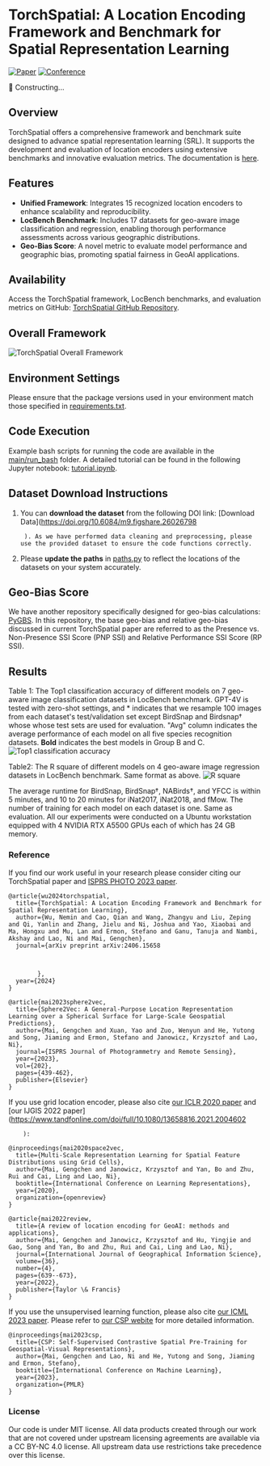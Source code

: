 # TorchSpatial: A Location Encoding Framework and Benchmark for Spatial Representation Learning

[![Paper](http://img.shields.io/badge/paper-arxiv.2406.15658-B31B1B.svg)](https://arxiv.org/abs/2406.15658)
[![Conference](https://img.shields.io/badge/NeurIPS-2024-blue)](https://openreview.net/forum?id=DERtzUdhkk#discussion)

🚧 Constructing...

## Overview
TorchSpatial offers a comprehensive framework and benchmark suite designed to advance spatial representation learning (SRL). It supports the development and evaluation of location encoders using extensive benchmarks and innovative evaluation metrics. The documentation is [here](https://torchspatial.readthedocs.io/en/latest/).

## Features
- **Unified Framework**: Integrates 15 recognized location encoders to enhance scalability and reproducibility.
- **LocBench Benchmark**: Includes 17 datasets for geo-aware image classification and regression, enabling thorough performance assessments across various geographic distributions.
- **Geo-Bias Score**: A novel metric to evaluate model performance and geographic bias, promoting spatial fairness in GeoAI applications.

## Availability
Access the TorchSpatial framework, LocBench benchmarks, and evaluation metrics on GitHub: [TorchSpatial GitHub Repository](https://github.com/seai-lab/TorchSpatial).

## Overall Framework
![TorchSpatial Overall Framework](figs/TorchSpatial_overall_framework1.png)

## Environment Settings  
Please ensure that the package versions used in your environment match those specified in [requirements.txt](https://github.com/seai-lab/TorchSpatial/blob/main/main/requirements.txt).

## Code Execution
Example bash scripts for running the code are available in the [main/run_bash](https://github.com/seai-lab/TorchSpatial/tree/main/main/run_sh) folder. A detailed tutorial can be found in the following Jupyter notebook: [tutorial.ipynb](https://github.com/seai-lab/TorchSpatial/blob/main/main/tutorial.ipynb).  


## Dataset Download Instructions  
1. You can **download the dataset** from the following DOI link: [Download Data](https://doi.org/10.6084/m9.figshare.26026798
        
        
        
        ). As we have performed data cleaning and preprocessing, please use the provided dataset to ensure the code functions correctly.
2. Please **update the paths** in [paths.py](https://github.com/seai-lab/TorchSpatial/blob/main/main/paths.py) to reflect the locations of the datasets on your system accurately.

## Geo-Bias Score 
We have another repository specifically designed for geo-bias calculations: [PyGBS](https://github.com/seai-lab/PyGBS/tree/main). In this repository, the base geo-bias and relative geo-bias discussed in current TorchSpatial paper are referred to as the Presence vs. Non-Presence SSI Score (PNP SSI) and Relative Performance SSI Score (RP SSI).
 
## Results
Table 1: The Top1 classification accuracy of different models on 7 geo-aware image classification datasets in LocBench benchmark. GPT-4V is tested with zero-shot settings, and * indicates that we resample 100 images from each dataset's test/validation set except BirdSnap and Birdsnap† whose whose test sets are used for evaluation. "Avg" column indicates the average performance of each model on all five species recognition datasets. **Bold** indicates the best models in Group B and C.
![Top1 classification accuracy](figs/img_cls_eval.png)

Table2: The R square of different models on 4 geo-aware image regression datasets in LocBench benchmark. Same format as above.
![R square](figs/img_reg_eval.png)

The average runtime for BirdSnap, BirdSnap†, NABirds†, and YFCC is within 5 minutes, and 10 to 20 minutes for iNat2017, iNat2018, and fMow.
The number of training for each model on each dataset is one. Same as evaluation.
All our experiments were conducted on a Ubuntu workstation equipped with 4 NVIDIA RTX A5500 GPUs each of which has 24 GB memory. 



### Reference
If you find our work useful in your research please consider citing our TorchSpatial paper and [ISPRS PHOTO 2023 paper](https://www.researchgate.net/publication/371964548_Sphere2Vec_A_General-Purpose_Location_Representation_Learning_over_a_Spherical_Surface_for_Large-Scale_Geospatial_Predictions).  
```
@article{wu2024torchspatial,
  title={TorchSpatial: A Location Encoding Framework and Benchmark for Spatial Representation Learning},
  author={Wu, Nemin and Cao, Qian and Wang, Zhangyu and Liu, Zeping and Qi, Yanlin and Zhang, Jielu and Ni, Joshua and Yao, Xiaobai and Ma, Hongxu and Mu, Lan and Ermon, Stefano and Ganu, Tanuja and Nambi, Akshay and Lao, Ni and Mai, Gengchen},
  journal={arXiv preprint arXiv:2406.15658
        
        
        
        },
  year={2024}
}

@article{mai2023sphere2vec,
  title={Sphere2Vec: A General-Purpose Location Representation Learning over a Spherical Surface for Large-Scale Geospatial Predictions},
  author={Mai, Gengchen and Xuan, Yao and Zuo, Wenyun and He, Yutong and Song, Jiaming and Ermon, Stefano and Janowicz, Krzysztof and Lao, Ni},
  journal={ISPRS Journal of Photogrammetry and Remote Sensing},
  year={2023},
  vol={202},
  pages={439-462},
  publisher={Elsevier}
}
```
If you use grid location encoder, please also cite [our ICLR 2020 paper](https://openreview.net/forum?id=rJljdh4KDH) and [our IJGIS 2022 paper](https://www.tandfonline.com/doi/full/10.1080/13658816.2021.2004602
        
        ):
```
@inproceedings{mai2020space2vec,
  title={Multi-Scale Representation Learning for Spatial Feature Distributions using Grid Cells},
  author={Mai, Gengchen and Janowicz, Krzysztof and Yan, Bo and Zhu, Rui and Cai, Ling and Lao, Ni},
  booktitle={International Conference on Learning Representations},
  year={2020},
  organization={openreview}
}

@article{mai2022review,
  title={A review of location encoding for GeoAI: methods and applications},
  author={Mai, Gengchen and Janowicz, Krzysztof and Hu, Yingjie and Gao, Song and Yan, Bo and Zhu, Rui and Cai, Ling and Lao, Ni},
  journal={International Journal of Geographical Information Science},
  volume={36},
  number={4},
  pages={639--673},
  year={2022},
  publisher={Taylor \& Francis}
}
```
If you use the unsupervised learning function, please also cite [our ICML 2023 paper](https://gengchenmai.github.io/csp-website/). Please refer to [our CSP webite](https://gengchenmai.github.io/csp-website/) for more detailed information.  
```
@inproceedings{mai2023csp,
  title={CSP: Self-Supervised Contrastive Spatial Pre-Training for Geospatial-Visual Representations},
  author={Mai, Gengchen and Lao, Ni and He, Yutong and Song, Jiaming and Ermon, Stefano},
  booktitle={International Conference on Machine Learning},
  year={2023},
  organization={PMLR}
}
```

### License
Our code is under MIT license. All data products created through our work that are not covered under upstream licensing agreements are available via a CC BY-NC 4.0 license. All upstream data use restrictions take precedence over this license.
